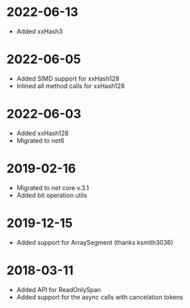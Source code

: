 # 2022-06-13
- Added xxHash3
# 2022-06-05
- Added SIMD support for xxHash128
- Inlined all method calls for xxHash128
# 2022-06-03
- Added xxHash128
- Migrated to net6
# 2019-02-16
- Migrated to net core v.3.1
- Added bit operation utils
# 2019-12-15
- Added support for ArraySegment (thanks ksmith3036)
# 2018-03-11
- Added API for ReadOnlySpan
- Added support for the async calls with cancelation tokens